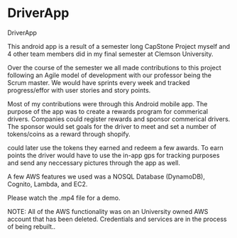 # DriverApp
DriverApp

This android app is a result of a semester long CapStone Project myself and 4 other team members did in my final semester at Clemson University.

Over the course of the semester we all made contributions to this project following an Agile model of development with our professor being the Scrum master. We would have
sprints every week and tracked progress/effor with user stories and story points. 

Most of my contributions were through this Android mobile app. The purpose of the app was to create a rewards program for commerical drivers. 
Companies could register rewards and sponsor commerical drivers. The sponsor would set goals for the driver to meet and set a number of tokens/coins as a reward through 
shopify.

could later use the tokens they earned and redeem a few awards. To earn points the driver would have to use the in-app gps for tracking purposes and send any neccessary
pictures through the app as well. 

A few AWS features we used was a NOSQL Database (DynamoDB), Cognito, Lambda, and EC2.

Please watch the .mp4 file for a demo. 

NOTE: All of the AWS functionality was on an University owned AWS account that has been deleted. Credentials and services are in the process of being rebuilt..
